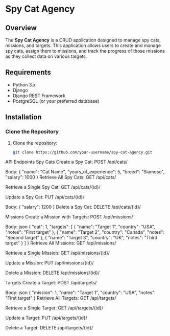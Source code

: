 # Spy Cat Agency

## Overview

The **Spy Cat Agency** is a CRUD application designed to manage spy cats, missions, and targets. This application allows users to create and manage spy cats, assign them to missions, and track the progress of those missions as they collect data on various targets.

## Requirements

- Python 3.x
- Django
- Django REST Framework
- PostgreSQL (or your preferred database)

## Installation

### Clone the Repository

1. Clone the repository:
   ```bash
   git clone https://github.com/your-username/spy-cat-agency.git
   
API Endpoints
Spy Cats
Create a Spy Cat: POST /api/cats/

Body: { "name": "Cat Name", "years_of_experience": 5, "breed": "Siamese", "salary": 1000 }
Retrieve All Spy Cats: GET /api/cats/

Retrieve a Single Spy Cat: GET /api/cats/{id}/

Update a Spy Cat: PUT /api/cats/{id}/

Body: { "salary": 1200 }
Delete a Spy Cat: DELETE /api/cats/{id}/


Missions
Create a Mission with Targets: POST /api/missions/

Body:
json
{
  "cat": 1,
  "targets": [
    { "name": "Target 1", "country": "USA", "notes": "First target" },
    { "name": "Target 2", "country": "Canada", "notes": "Second target" },
    { "name": "Target 3", "country": "UK", "notes": "Third target" }
  ]
}
Retrieve All Missions: GET /api/missions/

Retrieve a Single Mission: GET /api/missions/{id}/

Update a Mission: PUT /api/missions/{id}/

Delete a Mission: DELETE /api/missions/{id}/


Targets
Create a Target: POST /api/targets/

Body:
json
{
  "mission": 1,
  "name": "Target 1",
  "country": "USA",
  "notes": "First target"
}
Retrieve All Targets: GET /api/targets/

Retrieve a Single Target: GET /api/targets/{id}/

Update a Target: PUT /api/targets/{id}/

Delete a Target: DELETE /api/targets/{id}/


